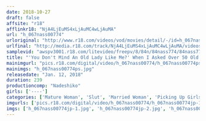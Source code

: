 ```yaml
---
date: 2018-10-27
draft: false
affsite: "r18"
afflinkr18: "NjA4LjEuMS4xLjAuMC4wLjAuMA"
url: "h_067nass00774"
urloriginal: "http://www.r18.com/videos/vod/movies/detail/-/id=h_067nass00774"
urlfinal: "http://media.r18.com/track/NjA4LjEuMS4xLjAuMC4wLjAuMA/videos/vod/movies/detail/-/id=h_067nass00774"
samplevid: "awspv3001.r18.com/litevideo/freepv/8/84n/84nass774/84nass774_dmb_w.mp4"
title: "'You Don't Mind An Old Lady Like Me?' When I Asked Over 50 Old Ladies Out, It Turned Out They Were All Horny And Crazy Orgasmic Selfish Mature Woman Bitches"
mainimgurl: "pics.r18.com/digital/video/h_067nass00774/h_067nass00774ps.jpg"
mainimgs: "h_067nass00774ps.jpg"
releasedate: "Jan. 12, 2018"
duration: 239
productioncomp: "Nadeshiko"
girls: ['----']
categories: ['Mature Woman', 'Slut', 'Married Woman', 'Picking Up Girls', 'Amateur', 'Compilation', 'Over 4 Hours']
imgurls: ['pics.r18.com/digital/video/h_067nass00774/h_067nass00774jp-1.jpg', 'pics.r18.com/digital/video/h_067nass00774/h_067nass00774jp-2.jpg', 'pics.r18.com/digital/video/h_067nass00774/h_067nass00774jp-3.jpg', 'pics.r18.com/digital/video/h_067nass00774/h_067nass00774jp-4.jpg', 'pics.r18.com/digital/video/h_067nass00774/h_067nass00774jp-5.jpg', 'pics.r18.com/digital/video/h_067nass00774/h_067nass00774jp-6.jpg', 'pics.r18.com/digital/video/h_067nass00774/h_067nass00774jp-7.jpg', 'pics.r18.com/digital/video/h_067nass00774/h_067nass00774jp-8.jpg', 'pics.r18.com/digital/video/h_067nass00774/h_067nass00774jp-9.jpg', 'pics.r18.com/digital/video/h_067nass00774/h_067nass00774jp-10.jpg', 'pics.r18.com/digital/video/h_067nass00774/h_067nass00774jp-11.jpg', 'pics.r18.com/digital/video/h_067nass00774/h_067nass00774jp-12.jpg', 'pics.r18.com/digital/video/h_067nass00774/h_067nass00774jp-13.jpg', 'pics.r18.com/digital/video/h_067nass00774/h_067nass00774jp-14.jpg', 'pics.r18.com/digital/video/h_067nass00774/h_067nass00774jp-15.jpg', 'pics.r18.com/digital/video/h_067nass00774/h_067nass00774jp-16.jpg', 'pics.r18.com/digital/video/h_067nass00774/h_067nass00774jp-17.jpg', 'pics.r18.com/digital/video/h_067nass00774/h_067nass00774jp-18.jpg', 'pics.r18.com/digital/video/h_067nass00774/h_067nass00774jp-19.jpg', 'pics.r18.com/digital/video/h_067nass00774/h_067nass00774jp-20.jpg']
imgs: ['h_067nass00774jp-1.jpg', 'h_067nass00774jp-2.jpg', 'h_067nass00774jp-3.jpg', 'h_067nass00774jp-4.jpg', 'h_067nass00774jp-5.jpg', 'h_067nass00774jp-6.jpg', 'h_067nass00774jp-7.jpg', 'h_067nass00774jp-8.jpg', 'h_067nass00774jp-9.jpg', 'h_067nass00774jp-10.jpg', 'h_067nass00774jp-11.jpg', 'h_067nass00774jp-12.jpg', 'h_067nass00774jp-13.jpg', 'h_067nass00774jp-14.jpg', 'h_067nass00774jp-15.jpg', 'h_067nass00774jp-16.jpg', 'h_067nass00774jp-17.jpg', 'h_067nass00774jp-18.jpg', 'h_067nass00774jp-19.jpg', 'h_067nass00774jp-20.jpg']
---
```

